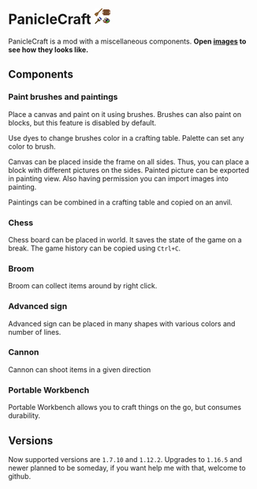 # PanicleCraft ![](logo.png)

PanicleCraft is a mod with a miscellaneous components. **Open [images](IMAGES.md) to see how they looks like.**

## Components

### Paint brushes and paintings

Place a canvas and paint on it using brushes. Brushes can also paint on blocks, but this feature is disabled by default.

Use dyes to change brushes color in a crafting table. Palette can set any color to brush.

Canvas can be placed inside the frame on all sides. Thus, you can place a block with different pictures on the sides. Painted picture can be exported in painting view. Also having permission you can import images into painting.

Paintings can be combined in a crafting table and copied on an anvil.

### Chess

Chess board can be placed in world. It saves the state of the game on a break. The game history can be copied using `Ctrl+C`.

### Broom

Broom can collect items around by right click.

### Advanced sign

Advanced sign can be placed in many shapes with various colors and number of lines.

### Cannon

Cannon can shoot items in a given direction

### Portable Workbench

Portable Workbench allows you to craft things on the go, but consumes durability.

## Versions

Now supported versions are `1.7.10` and `1.12.2`. Upgrades to `1.16.5` and newer planned to be someday, if you want help me with that, welcome to github.
